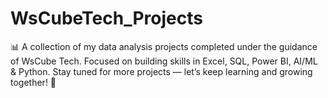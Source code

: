 # WsCubeTech_Projects
📊 A collection of my data analysis projects completed under the guidance of WsCube Tech. Focused on building skills in Excel, SQL, Power BI, AI/ML &amp; Python. Stay tuned for more projects — let’s keep learning and growing together! 🚀
